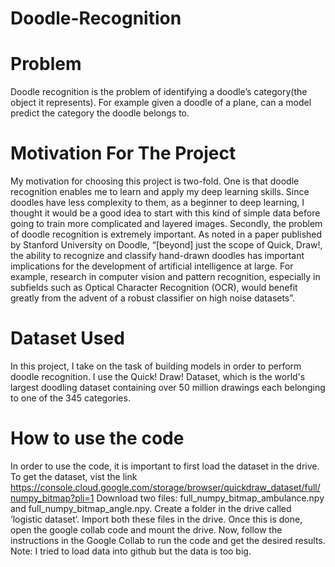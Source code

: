 # Doodle-Recognition
# Problem
Doodle recognition is the problem of identifying a doodle’s category(the object it represents). For example given a doodle of a plane, can a model predict the category the doodle belongs to.
# Motivation For The Project
My motivation for choosing this project is two-fold. One is that doodle recognition enables me to learn and apply my deep learning skills. Since doodles have less complexity to them, as a beginner to deep learning, I thought it would be a good idea to start with this kind of simple data before going to train more complicated and layered images.
Secondly, the problem of doodle recognition is extremely important. As noted in a paper published by Stanford University on Doodle, “[beyond] just the scope of Quick, Draw!, the ability to recognize and classify hand-drawn doodles has important implications for the development of artificial intelligence at large. For example, research in computer vision and pattern recognition, especially in subfields such as Optical Character Recognition (OCR), would benefit greatly from the advent of a robust classifier on high noise datasets”. 
# Dataset Used
In this project, I take on the task of building models in order to perform doodle recognition. I use the Quick! Draw! Dataset, which is the world's largest doodling dataset containing over 50 million drawings each belonging to one of the 345 categories.
# How to use the code
In order to use the code, it is important to first load the dataset in the drive. 
To get the dataset, vist the link https://console.cloud.google.com/storage/browser/quickdraw_dataset/full/numpy_bitmap?pli=1
Download two files: full_numpy_bitmap_ambulance.npy and full_numpy_bitmap_angle.npy. 
Create a folder in the drive called ‘logistic dataset’. Import both these files in the drive. Once this is done, open the google collab code and mount the drive.
Now, follow the instructions in the Google Collab to run the code and get the desired results.
Note: I tried to load data into github but the data is too big.
